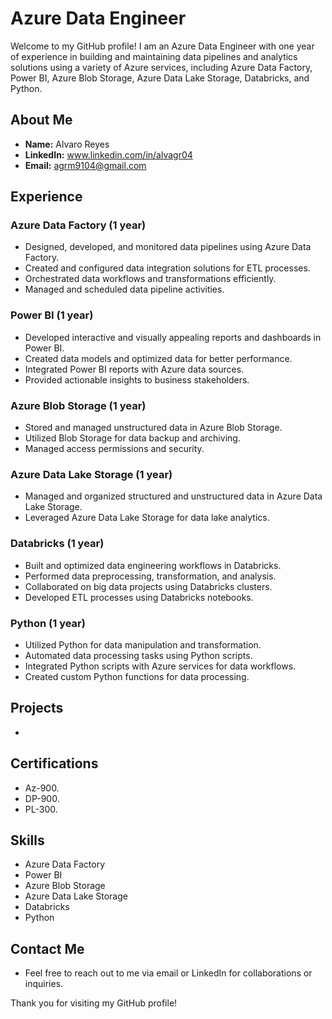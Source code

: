 # Azure Data Engineer

Welcome to my GitHub profile! I am an Azure Data Engineer with one year of experience in building and maintaining data pipelines and analytics solutions using a variety of Azure services, including Azure Data Factory, Power BI, Azure Blob Storage, Azure Data Lake Storage, Databricks, and Python.

## About Me

- **Name:** Alvaro Reyes
- **LinkedIn:** www.linkedin.com/in/alvagr04
- **Email:** agrm9104@gmail.com

## Experience

### Azure Data Factory (1 year)

- Designed, developed, and monitored data pipelines using Azure Data Factory.
- Created and configured data integration solutions for ETL processes.
- Orchestrated data workflows and transformations efficiently.
- Managed and scheduled data pipeline activities.

### Power BI (1 year)

- Developed interactive and visually appealing reports and dashboards in Power BI.
- Created data models and optimized data for better performance.
- Integrated Power BI reports with Azure data sources.
- Provided actionable insights to business stakeholders.

### Azure Blob Storage (1 year)

- Stored and managed unstructured data in Azure Blob Storage.
- Utilized Blob Storage for data backup and archiving.
- Managed access permissions and security.

### Azure Data Lake Storage (1 year)

- Managed and organized structured and unstructured data in Azure Data Lake Storage.
- Leveraged Azure Data Lake Storage for data lake analytics.

### Databricks (1 year)

- Built and optimized data engineering workflows in Databricks.
- Performed data preprocessing, transformation, and analysis.
- Collaborated on big data projects using Databricks clusters.
- Developed ETL processes using Databricks notebooks.

### Python (1 year)

- Utilized Python for data manipulation and transformation.
- Automated data processing tasks using Python scripts.
- Integrated Python scripts with Azure services for data workflows.
- Created custom Python functions for data processing.

## Projects

- 

## Certifications

- Az-900.
- DP-900.
- PL-300.

## Skills

- Azure Data Factory
- Power BI
- Azure Blob Storage
- Azure Data Lake Storage
- Databricks
- Python

## Contact Me

- Feel free to reach out to me via email or LinkedIn for collaborations or inquiries.

Thank you for visiting my GitHub profile!

